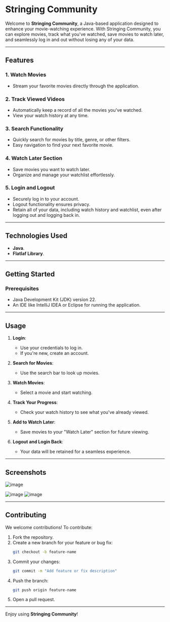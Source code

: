 # Stringing Community

Welcome to **Stringing Community**, a Java-based application designed to enhance your movie-watching experience. With Stringing Community, you can explore movies, track what you've watched, save movies to watch later, and seamlessly log in and out without losing any of your data.

---

## Features

### 1. **Watch Movies**
   - Stream your favorite movies directly through the application.

### 2. **Track Viewed Videos**
   - Automatically keep a record of all the movies you've watched.
   - View your watch history at any time.

### 3. **Search Functionality**
   - Quickly search for movies by title, genre, or other filters.
   - Easy navigation to find your next favorite movie.

### 4. **Watch Later Section**
   - Save movies you want to watch later.
   - Organize and manage your watchlist effortlessly.

### 5. **Login and Logout**
   - Securely log in to your account.
   - Logout functionality ensures privacy.
   - Retain all of your data, including watch history and watchlist, even after logging out and logging back in.

---

## Technologies Used

- **Java**.
- **Flatlaf Library**.

---

## Getting Started

### Prerequisites
- Java Development Kit (JDK) version 22.
- An IDE like IntelliJ IDEA or Eclipse for running the application.

---

## Usage

1. **Login**:
   - Use your credentials to log in.
   - If you're new, create an account.

2. **Search for Movies**:
   - Use the search bar to look up movies.

3. **Watch Movies**:
   - Select a movie and start watching.

4. **Track Your Progress**:
   - Check your watch history to see what you've already viewed.

5. **Add to Watch Later**:
   - Save movies to your "Watch Later" section for future viewing.

6. **Logout and Login Back**:
   - Your data will be retained for a seamless experience.

---

## Screenshots

![image](https://github.com/user-attachments/assets/d204879e-356a-4367-b984-318bc4ea0df6)

![image](https://github.com/user-attachments/assets/f617eb8c-fe45-4d6f-8477-1e96dd3df5cc)
![image](https://github.com/user-attachments/assets/d77dd986-af96-4f97-b360-dfae5adede5a)

---

## Contributing

We welcome contributions! To contribute:
1. Fork the repository.
2. Create a new branch for your feature or bug fix:
   ```bash
   git checkout -b feature-name
   ```
3. Commit your changes:
   ```bash
   git commit -m "Add feature or fix description"
   ```
4. Push the branch:
   ```bash
   git push origin feature-name
   ```
5. Open a pull request.

---


Enjoy using **Stringing Community**!

